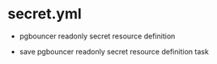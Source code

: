 



# secret.yml


* pgbouncer readonly secret resource definition

* save pgbouncer readonly secret resource definition task